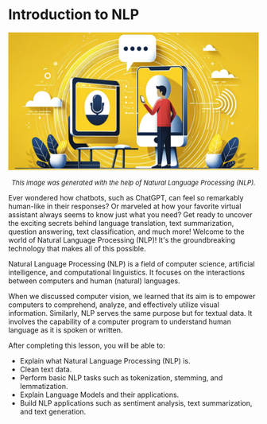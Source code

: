 # Introduction to NLP

<p align="center">
    <img src="../images/nlp-generated-ai.png"
    >
    <p align="center" style="font-style: italic; font-size: small;">This image was generated with the help of Natural Language Processing (NLP).</p>

</p>

Ever wondered how chatbots, such as ChatGPT, can feel so remarkably human-like in their responses? Or marveled at how your favorite virtual assistant always seems to know just what you need? Get ready to uncover the exciting secrets behind language translation, text summarization, question answering, text classification, and much more! Welcome to the world of Natural Language Processing (NLP)! It's the groundbreaking technology that makes all of this possible.

Natural Language Processing (NLP) is a field of computer science, artificial intelligence, and computational linguistics. It focuses on the interactions between computers and human (natural) languages.

When we discussed computer vision, we learned that its aim is to empower computers to comprehend, analyze, and effectively utilize visual information. Similarly, NLP serves the same purpose but for textual data. It involves the capability of a computer program to understand human language as it is spoken or written.


After completing this lesson, you will be able to:
- Explain what Natural Language Processing (NLP) is.
- Clean text data.
- Perform basic NLP tasks such as tokenization, stemming, and lemmatization.
- Explain Language Models and their applications.
- Build NLP applications such as sentiment analysis, text summarization, and text generation.